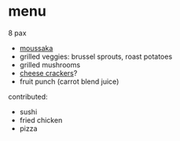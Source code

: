 # menu

8 pax

* [moussaka](../recipes/moussaka.html)
* grilled veggies: brussel sprouts, roast potatoes
* grilled mushrooms
* [cheese crackers](../in-progress/cheese-crackers.html)?
* fruit punch (carrot blend juice)

contributed:

* sushi
* fried chicken
* pizza
